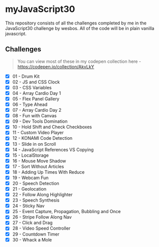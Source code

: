 # myJavaScript30

This repository consists of all the challenges completed by me in the JavaScript30 challenge by wesbos.
All of the code will be in plain vanilla javascript.

## Challenges

> You can view most of these in my codepen collection here - https://codepen.io/collection/AkvLkY

- [x] 01 - Drum Kit
- [x] 02 - JS and CSS Clock
- [x] 03 - CSS Variables
- [x] 04 - Array Cardio Day 1
- [x] 05 - Flex Panel Gallery
- [x] 06 - Type Ahead 
- [x] 07 - Array Cardio Day 2
- [x] 08 - Fun with Canvas 
- [x] 09 - Dev Tools Domination
- [x] 10 - Hold Shift and Check Checkboxes
- [x] 11 - Custom Video Player 
- [x] 12 - KONAMI Code Detection
- [x] 13 - Slide in on Scroll
- [x] 14 - JavaScript References VS Copying
- [x] 15 - LocalStorage
- [x] 16 - Mouse Move Shadow
- [x] 17 - Sort Without Articles
- [x] 18 - Adding Up Times With Reduce
- [x] 19 - Webcam Fun
- [x] 20 - Speech Detection
- [x] 21 - Geolocation
- [x] 22 - Follow Along Highlighter
- [x] 23 - Speech Synthesis
- [x] 24 - Sticky Nav
- [x] 25 - Event Capture, Propagation, Bubbling and Once
- [x] 26 - Stripe Follow Along Nav
- [x] 27 - Click and Drag
- [x] 28 - Video Speed Controller
- [x] 29 - Countdown Timer
- [x] 30 - Whack a Mole

